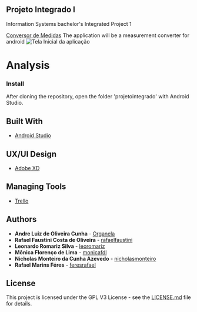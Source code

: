 ## Projeto Integrado I

Information Systems bachelor's Integrated Project 1

[Conversor de Medidas](https://i.imgur.com/fq8QUtX.png)
The application will be a measurement converter for android
![Tela Inicial da aplicação](https://raw.githubusercontent.com/rafaelfaustini/projetointegrado/master/Prototipagem%20UI%20%26%20UX/Resultado/drawable-ldpi/Tela%20Início.png)

# Analysis

### Install

After cloning the repository, open the folder 'projetointegrado' with Android Studio.

## Built With

* [Android Studio](https://developer.android.com/studio/?hl=pt-br)

## UX/UI Design

* [Adobe XD](https://www.adobe.com/br/products/xd.html)

## Managing Tools

* [Trello](https://trello.com)

## Authors
* **Andre Luiz de Oliveira Cunha**  - [Organela](https://github.com/Organela)
* **Rafael Faustini Costa de Oliveira**  - [rafaelfaustini](https://github.com/rafaelfaustini)
* **Leonardo Romariz Silva**  - [leoromariz](https://github.com/leoromariz)
* **Mônica Florenço de Lima**  - [monicafdl](https://github.com/monicafdl)
* **Nicholas Monteiro da Cunha Azevedo**  - [nicholasmonteiro](https://github.com/nicholasmonteiro)
* **Rafael Marins Féres**  - [feresrafael](https://github.com/feresrafael)

## License

This project is licensed under the GPL V3 License - see the [LICENSE.md](LICENSE.md) file for details.
